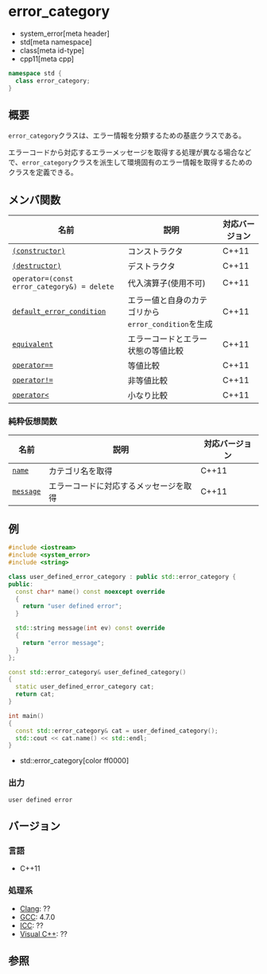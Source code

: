 # error_category
* system_error[meta header]
* std[meta namespace]
* class[meta id-type]
* cpp11[meta cpp]

```cpp
namespace std {
  class error_category;
}
```

## 概要
`error_category`クラスは、エラー情報を分類するための基底クラスである。

エラーコードから対応するエラーメッセージを取得する処理が異なる場合などで、`error_category`クラスを派生して環境固有のエラー情報を取得するためのクラスを定義できる。


## メンバ関数

| 名前 | 説明 | 対応バージョン |
|------|------|----------------|
| [`(constructor)`](error_category/op_constructor.md) | コンストラクタ | C++11 |
| [`(destructor)`](error_category/op_destructor.md)   | デストラクタ | C++11 |
| `operator=(const error_category&) = delete`           | 代入演算子(使用不可) | C++11 |
| [`default_error_condition`](error_category/default_error_condition.md) | エラー値と自身のカテゴリから`error_condition`を生成 | C++11 |
| [`equivalent`](error_category/equivalent.md) | エラーコードとエラー状態の等値比較 | C++11 |
| [`operator==`](error_category/op_equal.md) | 等値比較 | C++11 |
| [`operator!=`](error_category/op_not_equal.md) | 非等値比較 | C++11 |
| [`operator<`](error_category/op_less.md) | 小なり比較 | C++11 |

### 純粋仮想関数

| 名前 | 説明 | 対応バージョン |
|------|------|----------------|
| [`name`](error_category/name.md) | カテゴリ名を取得 | C++11 |
| [`message`](error_category/message.md) | エラーコードに対応するメッセージを取得 | C++11 |


## 例
```cpp example
#include <iostream>
#include <system_error>
#include <string>

class user_defined_error_category : public std::error_category {
public:
  const char* name() const noexcept override
  {
    return "user defined error";
  }

  std::string message(int ev) const override
  {
    return "error message";
  }
};

const std::error_category& user_defined_category()
{
  static user_defined_error_category cat;
  return cat;
}

int main()
{
  const std::error_category& cat = user_defined_category();
  std::cout << cat.name() << std::endl;
}
```
* std::error_category[color ff0000]

### 出力
```
user defined error
```

## バージョン
### 言語
- C++11

### 処理系
- [Clang](/implementation.md#clang): ??
- [GCC](/implementation.md#gcc): 4.7.0
- [ICC](/implementation.md#icc): ??
- [Visual C++](/implementation.md#visual_cpp): ??


## 参照

